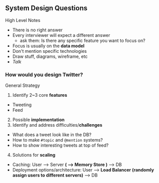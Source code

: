 ## System Design Questions

High Level Notes
- There is no right answer
- Every interviewer will expect a different answer
  - ask them: Is there any specific feature you want to focus on?
- Focus is usually on the **data model**
- Don't mention specific technologies
- Draw stuff, diagrams, wireframe, etc
- *Talk*


### How would you design Twitter?

General Strategy
1. Identify 2~3 core **features**
  - Tweeting
  - Feed
2. Possible **implementation**
3. Identify and address difficulties/**challenges**
  - What does a tweet look like in the DB?
  - How to make `#topic` and `@mention` systems?
  - How to show interesting tweets at top of feed?
4. Solutions for **scaling**
  - Caching: User --> Server **( --> Memory Store )** --> DB
  - Deployment options/architecture: User --> **Load Balancer (randomly assign users to different servers)** --> DB 
